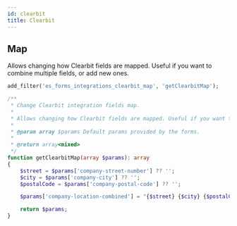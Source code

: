 ```yaml
---
id: clearbit
title: Clearbit
---
```


## Map

Allows changing how Clearbit fields are mapped. Useful if you want to combine multiple fields, or add new ones.

```php
add_filter('es_forms_integrations_clearbit_map', 'getClearbitMap');

/**
 * Change Clearbit integration fields map.
 *
 * Allows changing how Clearbit fields are mapped. Useful if you want to combine multiple fields, or add new ones.
 *
 * @param array $params Default params provided by the forms.
 *
 * @return array<mixed>
 */
function getClearbitMap(array $params): array
{
	$street = $params['company-street-number'] ?? '';
	$city = $params['company-city'] ?? '';
	$postalCode = $params['company-postal-code'] ?? '';

	$params['company-location-combined'] = "{$street} {$city} {$postalCode}";

	return $params;
}
```
